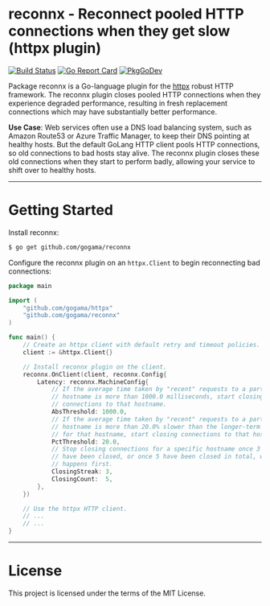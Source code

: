 reconnx - Reconnect pooled HTTP connections when they get slow (httpx plugin)
=============================================================================

[![Build Status](https://travis-ci.com/gogama/reconnx.svg)](https://travis-ci.com/gogama/reconnx) [![Go Report Card](https://goreportcard.com/badge/github.com/gogama/reconnx)](https://goreportcard.com/report/github.com/gogama/reconnx) [![PkgGoDev](https://pkg.go.dev/badge/github.com/gogama/reconnx)](https://pkg.go.dev/github.com/gogama/reconnx)

Package reconnx is a Go-language plugin for the
[httpx](httpx://github.com/gogama/httpx) robust HTTP framework. The reconnx
plugin closes pooled HTTP connections when they experience degraded performance,
resulting in fresh replacement connections which may have substantially better
performance.

**Use Case**: Web services often use a DNS load balancing system, such as
Amazon Route53 or Azure Traffic Manager, to keep their DNS pointing at healthy
hosts. But the default GoLang HTTP client pools HTTP connections, so old
connections to bad hosts stay alive. The reconnx plugin closes these old
connections when they start to perform badly, allowing your service to shift
over to healthy hosts.

---

Getting Started
===============

Install reconnx:

```sh
$ go get github.com/gogama/reconnx
```

Configure the reconnx plugin on an `httpx.Client` to begin reconnecting bad
connections:

```go
package main

import (
	"github.com/gogama/httpx"
	"github.com/gogama/reconnx"
)

func main() {
	// Create an httpx client with default retry and timeout policies.
	client := &httpx.Client{}

	// Install reconnx plugin on the client.
	reconnx.OnClient(client, reconnx.Config{
		Latency: reconnx.MachineConfig{
			// If the average time taken by "recent" requests to a particular
			// hostname is more than 1000.0 milliseconds, start closing
			// connections to that hostname.
			AbsThreshold: 1000.0,
			// If the average time taken by "recent" requests to a particular
			// hostname is more than 20.0% slower than the longer-term average
			// for that hostname, start closing connections to that hostname.
			PctThreshold: 20.0,
			// Stop closing connections for a specific hostname once 3 in a row
			// have been closed, or once 5 have been closed in total, whichever
			// happens first.
			ClosingStreak: 3,
			ClosingCount:  5,
		},
	})

	// Use the httpx HTTP client.
	// ...
	// ...
}
```

---

License
=======

This project is licensed under the terms of the MIT License.
